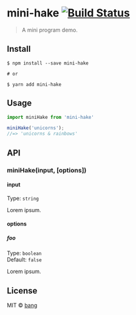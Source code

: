 # mini-hake [![Build Status](https://travis-ci.org/bang88/mini-hake.svg?branch=master)](https://travis-ci.org/bang88/mini-hake)

> A mini program demo.


## Install

```
$ npm install --save mini-hake

# or

$ yarn add mini-hake
```


## Usage

```js
import miniHake from 'mini-hake'

miniHake('unicorns');
//=> 'unicorns & rainbows'
```


## API

### miniHake(input, [options])

#### input

Type: `string`

Lorem ipsum.

#### options

##### foo

Type: `boolean`<br>
Default: `false`

Lorem ipsum.


## License

MIT © [bang](https://github.com/bang88)
